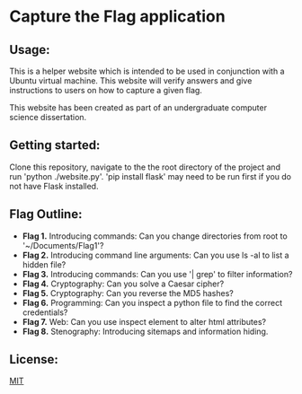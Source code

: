 # Capture the Flag application

## Usage:
This is a helper website which is intended to be used in conjunction with a Ubuntu virtual machine. This website will verify answers and give instructions to users on how to capture a given flag. 

This website has been created as part of an undergraduate computer science dissertation.

## Getting started:
Clone this repository, navigate to the the root directory of the project and run 'python ./website.py'. 'pip install flask' may need to be run first if you do not have Flask installed.

## Flag Outline:
* **Flag 1.** Introducing commands: Can you change directories from root to '~/Documents/Flag1'?
* **Flag 2.** Introducing command line arguments: Can you use ls -al to list a hidden file?
* **Flag 3.** Introducing commands: Can you use '| grep' to filter information?
* **Flag 4.** Cryptography: Can you solve a Caesar cipher?
* **Flag 5.** Cryptography: Can you reverse the MD5 hashes?
* **Flag 6.** Programming: Can you inspect a python file to find the correct credentials?
* **Flag 7.** Web: Can you use inspect element to alter html attributes?
* **Flag 8.** Stenography: Introducing sitemaps and information hiding.

## License: 
[MIT](https://choosealicense.com/licenses/mit/)